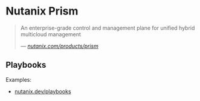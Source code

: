 # Nutanix Prism

> An enterprise-grade control and management plane for unified hybrid multicloud management
>
> &mdash; _[nutanix.com/products/prism](https://www.nutanix.com/products/prism)_

## Playbooks

Examples:

* [nutanix.dev/playbooks](https://www.nutanix.dev/playbooks/)
